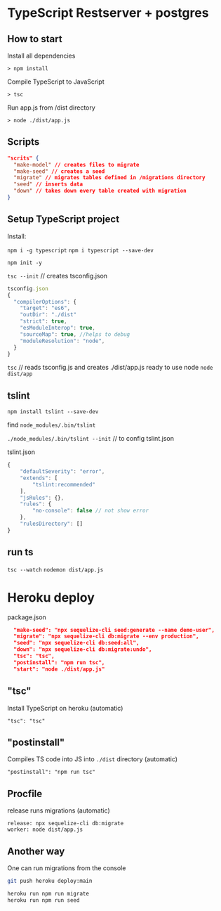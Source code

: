 # TypeScript Restserver + postgres

## How to start

Install all dependencies
```
> npm install
```
Compile TypeScript to JavaScript
```
> tsc
```
Run app.js from /dist directory
```
> node ./dist/app.js
```


## Scripts

```json
"scrits" {
  "make-model" // creates files to migrate
  "make-seed" // creates a seed
  "migrate" // migrates tables defined in /migrations directory
  "seed" // inserts data
  "down" // takes down every table created with migration
}
```

## Setup TypeScript project

Install:

`npm i -g typescript`
`npm i typescript --save-dev`

`npm init -y`

`tsc --init` // creates tsconfig.json

```js
tsconfig.json
{
  "compilerOptions": {
    "target": "es6",
    "outDir": "./dist"
    "strict": true,
    "esModuleInterop": true,
    "sourceMap": true, //helps to debug
    "moduleResolution": "node",
  }
}
```

`tsc` // reads tsconfig.js and creates ./dist/app.js ready to use node
`node dist/app`

## tslint

`npm install tslint --save-dev`

find `node_modules/.bin/tslint`

`./node_modules/.bin/tslint --init` // to config tslint.json

tslint.json

```js
{
    "defaultSeverity": "error",
    "extends": [
        "tslint:recommended"
    ],
    "jsRules": {},
    "rules": {
        "no-console": false // not show error
    },
    "rulesDirectory": []
}
```

## run ts

`tsc --watch`
`nodemon dist/app.js`


# Heroku deploy


package.json
```json
  "make-seed": "npx sequelize-cli seed:generate --name demo-user",
  "migrate": "npx sequelize-cli db:migrate --env production",
  "seed": "npx sequelize-cli db:seed:all",
  "down": "npx sequelize-cli db:migrate:undo",
  "tsc": "tsc",
  "postinstall": "npm run tsc",
  "start": "node ./dist/app.js"
```
## "tsc"
Install TypeScript on heroku (automatic)
```
"tsc": "tsc"
```
## "postinstall"
Compiles TS code into JS into `./dist` directory (automatic)
```
"postinstall": "npm run tsc"
```

## Procfile
release runs migrations (automatic)

```
release: npx sequelize-cli db:migrate
worker: node dist/app.js
```

## Another way
One can run migrations from the console
```bash
git push heroku deploy:main

heroku run npm run migrate
heroku run npm run seed
```